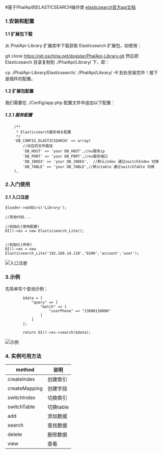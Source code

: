 #基于PhalApi的ELASTICSEARCH操作类
[elasticsearch官方api文档](http://www.elastic.co/guide/en/elasticsearch/reference/current/docs.html)

### 1.安装和配置

#### 1.1 扩展包下载
从 PhalApi-Library 扩展库中下载获取 Elasticsearch 扩展包，如使用：

git clone https://git.oschina.net/dogstar/PhalApi-Library.git
然后把 Elasticsearch 目录复制到 ./PhalApi/Library/ 下，即：

cp ./PhalApi-Library/Elasticsearch/ ./PhalApi/Library/ -R
到处安装完毕！接下是插件的配置。

#### 1.2 扩展包配置
我们需要在 ./Config/app.php 配置文件中追加以下配置：
##### 1.2.1 服务配置
```
    /**
     * Elasticsearch服务相关配置
     */
    'DB_CONFIG_ELASTICSEARCH' => array(
        //对应的文件路径
        'DB_HOST' => 'your DB_HOST',//es服务ip
        'DB_PORT' => 'your DB_PORT',//es服务端口
        'DB_INDEX' => 'your DB_INDEX',  //默认index 通过switchIndex 切换
        'DB_TABLE' => 'your DB_TABLE',//默认table 通过switchTable 切换
    ),
```


### 2.入门使用
#### 2.1 入口注册
```
$loader->addDirs('Library');

//其他代码...

//初始化(使用配置)
DI()->es = new Elasticsearch_Lite();


//初始化(传参)
DI()->es = new Elasticsearch_Lite('192.168.14.110','9200','account','user');

```
![入口注册](https://ws1.sinaimg.cn/large/006tKfTcgy1fqpu4ac1hej315g0pijw1.jpg)

### 3.示例
先简单写个查询示例：
```
        $data = [
            "query" => [
                "match" => [
                    "userPhone" => "13800138000"
                ]
            ]
        ];

        return DI()->es->search($data);
```
![示例](https://ws4.sinaimg.cn/large/006tKfTcgy1fqpu2a8gwxj30sg0pitbh.jpg)
 
### 4. 实例可用方法

| method    | 说明    |
| ----------- | ----------- |
| createIndex | 创建索引 |
| createMapping | 创建字段 |
| switchIndex | 切换索引 |
| switchTable | 切换table |
| add | 添加数据 |
| search | 查找数据 |
| delete | 删除数据 |
| view | 查看 |

